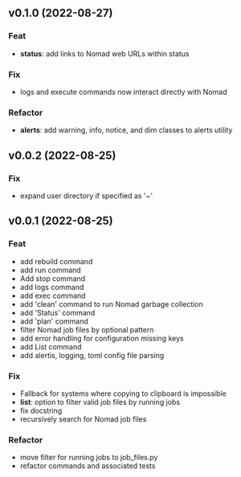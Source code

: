 ## v0.1.0 (2022-08-27)

### Feat

- **status**: add links to Nomad web URLs within status

### Fix

- logs and execute commands now interact directly with Nomad

### Refactor

- **alerts**: add warning, info, notice, and dim classes to alerts utility

## v0.0.2 (2022-08-25)

### Fix

- expand user directory if specified as '~'

## v0.0.1 (2022-08-25)

### Feat

- add rebuild command
- add run command
- Add stop command
- add logs command
- add exec command
- add 'clean' command to run Nomad garbage collection
- add 'Status' command
- add 'plan' command
- filter Nomad job files by optional pattern
- add error handling for configuration missing keys
- add List command
- add alertis, logging, toml config file parsing

### Fix

- Fallback for systems where copying to clipboard is impossible
- **list**: option to filter valid job files by running jobs
- fix docstring
- recursively search for Nomad job files

### Refactor

- move filter for running jobs to job_files.py
- refactor commands and associated tests
